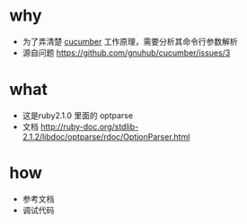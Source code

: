 why
=============

* 为了弄清楚 [cucumber](https://github.com/gnuhub/cucumber) 工作原理，需要分析其命令行参数解析
* 源自问题 https://github.com/gnuhub/cucumber/issues/3

what
==========

* 这是ruby2.1.0 里面的 optparse
* 文档 http://ruby-doc.org/stdlib-2.1.2/libdoc/optparse/rdoc/OptionParser.html

how
=========

* 参考文档
* 调试代码